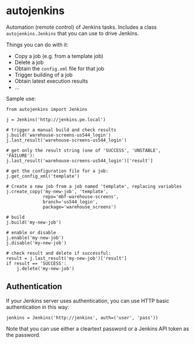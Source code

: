 autojenkins
===========

Automation (remote control) of Jenkins tasks.
Includes a class ``autojenkins.Jenkins`` that you can use to drive Jenkins.

Things you can do with it:

* Copy a job (e.g. from a template job)
* Delete a job
* Obtain the ``config.xml`` file for that job
* Trigger building of a job
* Obtain latest execution results
* ...

Sample use:

    from autojenkins import Jenkins

    j = Jenkins('http://jenkins.pe.local')

    # trigger a manual build and check results
    j.build('warehouse-screens-us544_login')
    j.last_result('warehouse-screens-us544_login')

    # get only the result string (one of 'SUCCESS', 'UNSTABLE', 'FAILURE'):
    j.last_result('warehouse-screens-us544_login')['result']

    # get the configuration file for a job:
    j.get_config_xml('template')

    # Create a new job from a job named 'template', replacing variables
    j.create_copy('my-new-job', 'template',
                  repo='mbf-warehouse-screens',
                  branch='us544_login',
                  package='warehouse_screens')

    # build
    j.build('my-new-job')

    # enable or disable
    j.enable('my-new-job')
    j.disable('my-new-job')

    # check result and delete if successful:
    result = j.last_result('my-new-job')['result']
    if result == 'SUCCESS':
        j.delete('my-new-job')

Authentication
--------------

If your Jenkins server uses authentication, you can use HTTP basic
authentication in this way:

    jenkins = Jenkins('http://jenkins', auth=('user', 'pass'))

Note that you can use either a cleartext password or a Jenkins API token
as the password.
